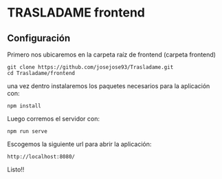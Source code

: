 # TRASLADAME frontend

## Configuración
Primero nos ubicaremos en la carpeta raíz de frontend (carpeta frontend)
```
git clone https://github.com/josejose93/Trasladame.git
cd Trasladame/frontend
```
una vez dentro instalaremos los paquetes necesarios para la aplicación con:

```
npm install
```

Luego corremos el servidor con:

```
npm run serve
```

Escogemos la siguiente url para abrir la aplicación:
```
http://localhost:8080/
```

Listo!!
